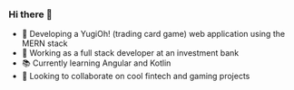 ### Hi there 👋

- :space_invader: Developing a YugiOh! (trading card game) web application using the MERN stack
- :necktie: Working as a full stack developer at an investment bank
- :books: Currently learning Angular and Kotlin
- :handshake: Looking to collaborate on cool fintech and gaming projects


<!--
**lucaskienast/lucaskienast** is a ✨ _special_ ✨ repository because its `README.md` (this file) appears on your GitHub profile.

Here are some ideas to get you started:

- 🌱 I’m currently learning ...
- 👯 I’m looking to collaborate on ...
- 🤔 I’m looking for help with ...
- 💬 Ask me about ...
- 📫 How to reach me: ...
- 😄 Pronouns: ...
- ⚡ Fun fact: ...
-->
